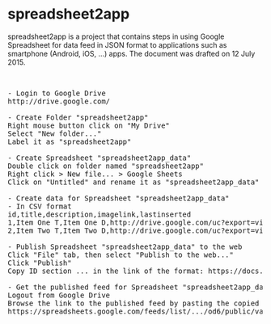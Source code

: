 # spreadsheet2app
spreadsheet2app is a project that contains steps in using Google Spreadsheet for data feed in JSON format to applications such as smartphone (Android, iOS, ...) apps. The document was drafted on 12 July 2015.

<br/>

<pre>
- Login to Google Drive
http://drive.google.com/

- Create Folder "spreadsheet2app"
Right mouse button click on "My Drive"
Select "New folder..."
Label it as "spreadsheet2app"

- Create Spreadsheet "spreadsheet2app_data"
Double click on folder named "spreadsheet2app"
Right click > New file... > Google Sheets
Click on "Untitled" and rename it as "spreadsheet2app_data"

- Create data for Spreadsheet "spreadsheet2app_data"
- In CSV format
id,title,description,imagelink,lastinserted
1,Item One T,Item One D,http://drive.google.com/uc?export=view&id=<ID>&,7/13/2015
2,Item Two T,Item Two D,http://drive.google.com/uc?export=view&id=<ID>&,7/13/2015

- Publish Spreadsheet "spreadsheet2app_data" to the web
Click "File" tab, then select "Publish to the web..."
Click "Publish"
Copy ID section ... in the link of the format: https://docs.google.com/spreadsheets/d/.../pub?output=html

- Get the published feed for Spreadsheet "spreadsheet2app_data"
Logout from Google Drive
Browse the link to the published feed by pasting the copied ID section ... into the link:
https://spreadsheets.google.com/feeds/list/.../od6/public/values?alt=json&


</pre>

<br/>
